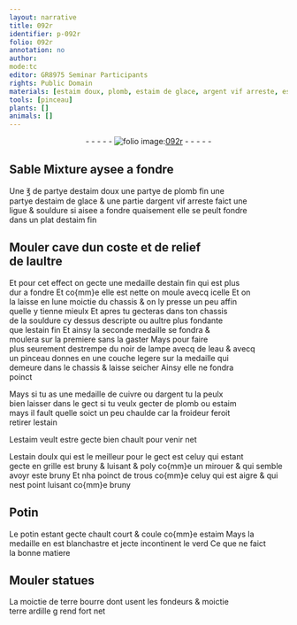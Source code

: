 ```yaml
---
layout: narrative
title: 092r
identifier: p-092r
folio: 092r
annotation: no
author:
mode:tc
editor: GR8975 Seminar Participants
rights: Public Domain
materials: [estaim doux, plomb, estaim de glace, argent vif arreste, estaim, estain, noir de lampe, eau, cuivre, argent, estain doulx, Potin, potin, terre bourre, terre ardille]
tools: [pinceau]
plants: []
animals: []
---
```


<div class="folio" align="center">- - - - - <a href="http://gallica.bnf.fr/ark:/12148/btv1b10500001g/f189.image" target="_blank"><img src="https://cu-mkp.github.io/2017-workshop-edition/assets/photo-icon.png" alt="folio image: " style="display:inline-block; margin-bottom:-3px;"/>092r</a> - - - - - </div>  
  

## Sable Mixture aysee a fondre

 
Une ℥ de partye d<span class="m">estaim doux</span> une partye de <span class="m">plomb</span> fin une<br/> partye d<span class="m">estaim de glace</span> & une partie d<span class="m">argent vif arreste</span> faict une<br/> ligue & souldure si aisee a fondre quaisement elle se peult fondre<br/> dans un plat d<span class="m">estaim</span> fin
 
 
  

## Mouler cave dun coste et de relief<br/> de laultre

 
Et pour cet effect on gecte une medaille d<span class="m">estain</span> fin qui est plus<br/> dur a fondre Et co{mm}e elle est nette on moule avecq icelle Et on<br/> la laisse en lune moictie du chassis & on ly presse un peu affin<br/> quelle y tienne mieulx Et apres tu gecteras dans ton chassis<br/> de la souldure cy dessus descripte ou aultre plus fondante<br/> que l<span class="m">estain</span> fin Et ainsy la seconde medaille se fondra &<br/> moulera sur la premiere sans la gaster Mays pour faire<br/> plus seurement destrempe du <span class="m">noir de lampe</span> avecq de l<span class="m">eau</span> & avecq<br/> un <span class="tl">pinceau</span> donnes en une couche legere sur la medaille qui<br/> demeure dans le chassis & laisse seicher Ainsy elle ne fondra<br/> poinct
 
Mays si tu as une medaille de <span class="m">cuivre</span> ou d<span class="m">argent</span> tu la peulx<br/> bien laisser dans le gect si tu veulx gecter de <span class="m">plomb</span> ou <span class="m">estaim</span><br/> mays il fault quelle soict un peu chaulde car la froideur feroit<br/> retirer l<span class="m">estain</span>
 
L<span class="m">estaim</span> veult estre gecte bien chault pour venir net
 
L<span class="m">estain doulx</span> qui est le meilleur pour le gect est celuy qui estant<br/> gecte en grille est bruny & luisant & poly co{mm}e un mirouer & qui semble<br/> avoyr este bruny Et nha poinct de trous co{mm}e celuy qui est aigre & qui<br/> nest point luisant co{mm}e bruny
 
 
  

## <span class="m">Potin</span>

 
Le <span class="m">potin</span> estant gecte chault court & coule co{mm}e <span class="m">estaim</span> Mays la<br/> medaille en est blanchastre et jecte incontinent le verd Ce que ne faict<br/> la bonne matiere
 
 
  

## Mouler statues

 
La moictie de <span class="m">terre bourre</span> dont usent les <span class="pro">fondeurs</span> & moictie<br/> <span class="m">terre ardille</span> g rend fort net
 
